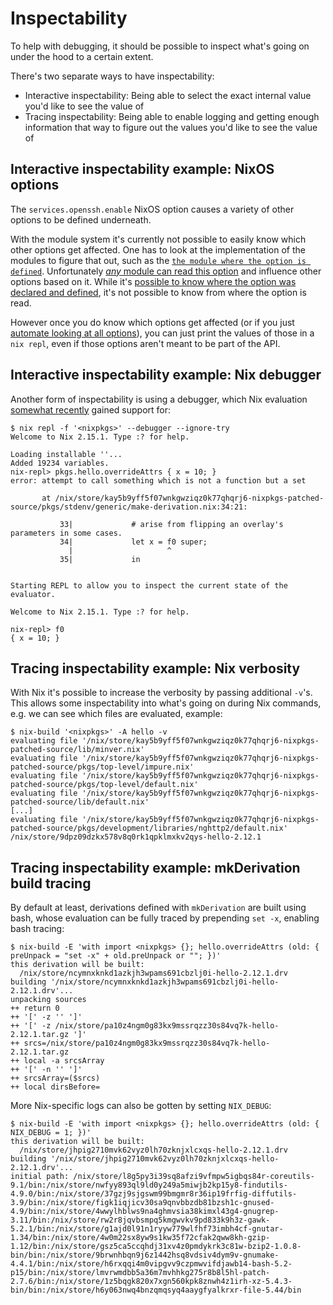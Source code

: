 # Inspectability

To help with debugging, it should be possible to inspect what's going on under the hood to a certain extent.

There's two separate ways to have inspectability:
- Interactive inspectability: Being able to select the exact internal value you'd like to see the value of
- Tracing inspectability: Being able to enable logging and getting enough information that way to figure out the values you'd like to see the value of

## Interactive inspectability example: NixOS options

The `services.openssh.enable` NixOS option causes a variety of other options to be defined underneath.

With the module system it's currently not possible to easily know which other options get affected.
One has to look at the implementation of the modules to figure that out, such as the [`the module where the option is defined`](https://github.com/NixOS/nixpkgs/blob/ccde02dcbc29eab5fe745c5f4c08c905584627bc/nixos/modules/services/networking/ssh/sshd.nix#L435).
Unfortunately [_any_ module can read this option](https://github.com/NixOS/nixpkgs/blob/ccde02dcbc29eab5fe745c5f4c08c905584627bc/nixos/modules/virtualisation/digital-ocean-config.nix#L111) and influence other options based on it.
While it's [possible to know where the option was declared and defined](https://github.com/NixOS/nixpkgs/blob/ccde02dcbc29eab5fe745c5f4c08c905584627bc/lib/modules.nix#L728-L767), it's not possible to know from where the option is read.

However once you do know which options get affected (or if you just [automate looking at all options](https://github.com/NixOS/nixpkgs/issues/190033)), you can just print the values of those in a `nix repl`, even if those options aren't meant to be part of the API.

## Interactive inspectability example: Nix debugger

Another form of inspectability is using a debugger, which Nix evaluation [somewhat recently](https://github.com/NixOS/nix/pull/5416) gained support for:

```
$ nix repl -f '<nixpkgs>' --debugger --ignore-try
Welcome to Nix 2.15.1. Type :? for help.

Loading installable ''...
Added 19234 variables.
nix-repl> pkgs.hello.overrideAttrs { x = 10; }
error: attempt to call something which is not a function but a set

       at /nix/store/kay5b9yff5f07wnkgwziqz0k77qhqrj6-nixpkgs-patched-source/pkgs/stdenv/generic/make-derivation.nix:34:21:

           33|             # arise from flipping an overlay's parameters in some cases.
           34|             let x = f0 super;
             |                     ^
           35|             in


Starting REPL to allow you to inspect the current state of the evaluator.

Welcome to Nix 2.15.1. Type :? for help.

nix-repl> f0
{ x = 10; }
```

## Tracing inspectability example: Nix verbosity

With Nix it's possible to increase the verbosity by passing additional `-v`'s.
This allows some inspectability into what's going on during Nix commands, e.g. we can see which files are evaluated, example:

```
$ nix-build '<nixpkgs>' -A hello -v
evaluating file '/nix/store/kay5b9yff5f07wnkgwziqz0k77qhqrj6-nixpkgs-patched-source/lib/minver.nix'
evaluating file '/nix/store/kay5b9yff5f07wnkgwziqz0k77qhqrj6-nixpkgs-patched-source/pkgs/top-level/impure.nix'
evaluating file '/nix/store/kay5b9yff5f07wnkgwziqz0k77qhqrj6-nixpkgs-patched-source/pkgs/top-level/default.nix'
evaluating file '/nix/store/kay5b9yff5f07wnkgwziqz0k77qhqrj6-nixpkgs-patched-source/lib/default.nix'
[...]
evaluating file '/nix/store/kay5b9yff5f07wnkgwziqz0k77qhqrj6-nixpkgs-patched-source/pkgs/development/libraries/nghttp2/default.nix'
/nix/store/9dpz09dzkx578v8q0rk1qpklmxkv2qys-hello-2.12.1
```


## Tracing inspectability example: mkDerivation build tracing

By default at least, derivations defined with `mkDerivation` are built using bash, whose evaluation can be fully traced by prepending `set -x`, enabling bash tracing:

```
$ nix-build -E 'with import <nixpkgs> {}; hello.overrideAttrs (old: { preUnpack = "set -x" + old.preUnpack or ""; })'
this derivation will be built:
  /nix/store/ncymnxknkd1azkjh3wpams691cbzlj0i-hello-2.12.1.drv
building '/nix/store/ncymnxknkd1azkjh3wpams691cbzlj0i-hello-2.12.1.drv'...
unpacking sources
++ return 0
++ '[' -z '' ']'
++ '[' -z /nix/store/pa10z4ngm0g83kx9mssrqzz30s84vq7k-hello-2.12.1.tar.gz ']'
++ srcs=/nix/store/pa10z4ngm0g83kx9mssrqzz30s84vq7k-hello-2.12.1.tar.gz
++ local -a srcsArray
++ '[' -n '' ']'
++ srcsArray=($srcs)
++ local dirsBefore=
```

More Nix-specific logs can also be gotten by setting `NIX_DEBUG`:
```
$ nix-build -E 'with import <nixpkgs> {}; hello.overrideAttrs (old: { NIX_DEBUG = 1; })'
this derivation will be built:
  /nix/store/jhpig2710mvk62vyz0lh70zknjxlcxqs-hello-2.12.1.drv
building '/nix/store/jhpig2710mvk62vyz0lh70zknjxlcxqs-hello-2.12.1.drv'...
initial path: /nix/store/l8g5py3i39sq8afzi9vfmpw5igbqs84r-coreutils-9.1/bin:/nix/store/nwfyy893ql9ld0y249a5miwjb2kp15y8-findutils-4.9.0/bin:/nix/store/37gzj9sjgswm99bmgmr8r36ip19frfig-diffutils-3.9/bin:/nix/store/figk1iqjicv30sa9qnvbbzdb81bzsh1c-gnused-4.9/bin:/nix/store/4wwylhblws9na4ghmvsia38kimxl43g4-gnugrep-3.11/bin:/nix/store/rw2r8jqvbsmpq5kmgwvkv9pd833k9h3z-gawk-5.2.1/bin:/nix/store/g1ajd0l91n1ryyw779wlfhf73imbh4cf-gnutar-1.34/bin:/nix/store/4w0m22sx8yw9s1kw35f72cfak2qww8kh-gzip-1.12/bin:/nix/store/gsz5ca5ccqhdj31xv4z0pmdykrk3c81w-bzip2-1.0.8-bin/bin:/nix/store/9brwnhbqn9j6z1442hsq8vdsiv4dym9v-gnumake-4.4.1/bin:/nix/store/h6rxqqi4m0vipgvv9czpmwvifdjawb14-bash-5.2-p15/bin:/nix/store/lmvrwmdbb5a36m7mvhhkg275r8b8l5hl-patch-2.7.6/bin:/nix/store/1z5bqgk820x7xgn560kpk8znwh4z1irh-xz-5.4.3-bin/bin:/nix/store/h6y063nwq4bnzqmqsyq4aaygfyalkrxr-file-5.44/bin
```
